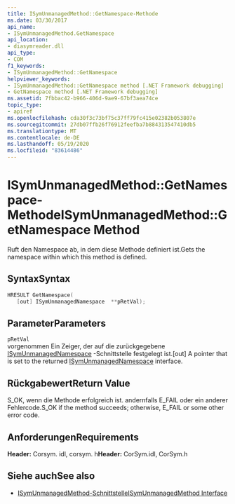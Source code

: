 ```yaml
---
title: ISymUnmanagedMethod::GetNamespace-Methode
ms.date: 03/30/2017
api_name:
- ISymUnmanagedMethod.GetNamespace
api_location:
- diasymreader.dll
api_type:
- COM
f1_keywords:
- ISymUnmanagedMethod::GetNamespace
helpviewer_keywords:
- ISymUnmanagedMethod::GetNamespace method [.NET Framework debugging]
- GetNamespace method [.NET Framework debugging]
ms.assetid: 7fbbac42-b966-406d-9ae9-67bf3aea74ce
topic_type:
- apiref
ms.openlocfilehash: cda30f3c73bf75c37ff79fc415e02382b053807e
ms.sourcegitcommit: 27db07ffb26f76912feefba7b884313547410db5
ms.translationtype: MT
ms.contentlocale: de-DE
ms.lasthandoff: 05/19/2020
ms.locfileid: "83614486"
---
```

# <a name="isymunmanagedmethodgetnamespace-method"></a><span data-ttu-id="b8695-102">ISymUnmanagedMethod::GetNamespace-Methode</span><span class="sxs-lookup"><span data-stu-id="b8695-102">ISymUnmanagedMethod::GetNamespace Method</span></span>
<span data-ttu-id="b8695-103">Ruft den Namespace ab, in dem diese Methode definiert ist.</span><span class="sxs-lookup"><span data-stu-id="b8695-103">Gets the namespace within which this method is defined.</span></span>  
  
## <a name="syntax"></a><span data-ttu-id="b8695-104">Syntax</span><span class="sxs-lookup"><span data-stu-id="b8695-104">Syntax</span></span>  
  
```cpp  
HRESULT GetNamespace(  
   [out] ISymUnmanagedNamespace  **pRetVal);  
```  
  
## <a name="parameters"></a><span data-ttu-id="b8695-105">Parameter</span><span class="sxs-lookup"><span data-stu-id="b8695-105">Parameters</span></span>  
 `pRetVal`  
 <span data-ttu-id="b8695-106">vorgenommen Ein Zeiger, der auf die zurückgegebene [ISymUnmanagedNamespace](isymunmanagednamespace-interface.md) -Schnittstelle festgelegt ist.</span><span class="sxs-lookup"><span data-stu-id="b8695-106">[out] A pointer that is set to the returned [ISymUnmanagedNamespace](isymunmanagednamespace-interface.md) interface.</span></span>  
  
## <a name="return-value"></a><span data-ttu-id="b8695-107">Rückgabewert</span><span class="sxs-lookup"><span data-stu-id="b8695-107">Return Value</span></span>  
 <span data-ttu-id="b8695-108">S_OK, wenn die Methode erfolgreich ist. andernfalls E_FAIL oder ein anderer Fehlercode.</span><span class="sxs-lookup"><span data-stu-id="b8695-108">S_OK if the method succeeds; otherwise, E_FAIL or some other error code.</span></span>  
  
## <a name="requirements"></a><span data-ttu-id="b8695-109">Anforderungen</span><span class="sxs-lookup"><span data-stu-id="b8695-109">Requirements</span></span>  
 <span data-ttu-id="b8695-110">**Header:** Corsym. idl, corsym. h</span><span class="sxs-lookup"><span data-stu-id="b8695-110">**Header:** CorSym.idl, CorSym.h</span></span>  
  
## <a name="see-also"></a><span data-ttu-id="b8695-111">Siehe auch</span><span class="sxs-lookup"><span data-stu-id="b8695-111">See also</span></span>

- [<span data-ttu-id="b8695-112">ISymUnmanagedMethod-Schnittstelle</span><span class="sxs-lookup"><span data-stu-id="b8695-112">ISymUnmanagedMethod Interface</span></span>](isymunmanagedmethod-interface.md)
